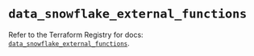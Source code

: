 # `data_snowflake_external_functions`

Refer to the Terraform Registry for docs: [`data_snowflake_external_functions`](https://registry.terraform.io/providers/snowflake-labs/snowflake/0.94.0/docs/data-sources/external_functions).

